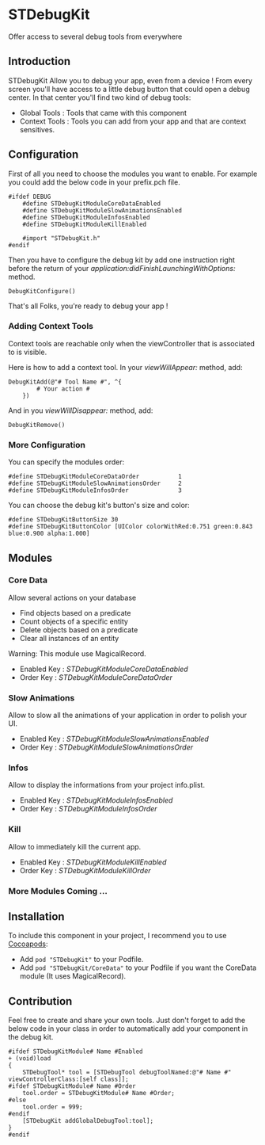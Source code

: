 STDebugKit
==========

Offer access to several debug tools from everywhere

## Introduction

STDebugKit Allow you to debug your app, even from a device !
From every screen you'll have access to a little debug button that could open a debug center.
In that center you'll find two kind of debug tools:
* Global Tools : Tools that came with this component
* Context Tools : Tools you can add from your app and that are context sensitives.

## Configuration

First of all you need to choose the modules you want to enable.
For example you could add the below code in your prefix.pch file.

```
#ifdef DEBUG
    #define STDebugKitModuleCoreDataEnabled
    #define STDebugKitModuleSlowAnimationsEnabled
    #define STDebugKitModuleInfosEnabled
    #define STDebugKitModuleKillEnabled

    #import "STDebugKit.h"
#endif
```

Then you have to configure the debug kit by add one instruction right before the return of your _application:didFinishLaunchingWithOptions:_ method.

```
DebugKitConfigure()
```

That's all Folks, you're ready to debug your app !

### Adding Context Tools

Context tools are reachable only when the viewController that is associated to is visible.

Here is how to add a context tool.
In your _viewWillAppear:_ method, add:

```
DebugKitAdd(@"# Tool Name #", ^{
        # Your action #
    })
```

And in you _viewWillDisappear:_ method, add:

```
DebugKitRemove()
```

### More Configuration

You can specify the modules order:

```
#define STDebugKitModuleCoreDataOrder           1
#define STDebugKitModuleSlowAnimationsOrder     2
#define STDebugKitModuleInfosOrder              3
```

You can choose the debug kit's button's size and color:

```
#define STDebugKitButtonSize 30
#define STDebugKitButtonColor [UIColor colorWithRed:0.751 green:0.843 blue:0.900 alpha:1.000]
```

## Modules

### Core Data

Allow several actions on your database
 * Find objects based on a predicate
 * Count objects of a specific entity
 * Delete objects based on a predicate
 * Clear all instances of an entity
 
Warning: This module use MagicalRecord.

* Enabled Key : _STDebugKitModuleCoreDataEnabled_
* Order Key : _STDebugKitModuleCoreDataOrder_

### Slow Animations

Allow to slow all the animations of your application in order to polish your UI.

* Enabled Key : _STDebugKitModuleSlowAnimationsEnabled_
* Order Key : _STDebugKitModuleSlowAnimationsOrder_

### Infos

Allow to display the informations from your project info.plist.

* Enabled Key : _STDebugKitModuleInfosEnabled_
* Order Key : _STDebugKitModuleInfosOrder_

### Kill

Allow to immediately kill the current app.

* Enabled Key : _STDebugKitModuleKillEnabled_
* Order Key : _STDebugKitModuleKillOrder_

### More Modules Coming ...

## Installation

To include this component in your project, I recommend you to use [Cocoapods](http://cocoapods.org):
* Add `pod "STDebugKit"` to your Podfile.
* Add `pod "STDebugKit/CoreData"` to your Podfile if you want the CoreData module (It uses MagicalRecord).

## Contribution

Feel free to create and share your own tools.
Just don't forget to add the below code in your class in order to automatically add your component in the debug kit.

```
#ifdef STDebugKitModule# Name #Enabled
+ (void)load
{
    STDebugTool* tool = [STDebugTool debugToolNamed:@"# Name #" viewControllerClass:[self class]];
#ifdef STDebugKitModule# Name #Order
    tool.order = STDebugKitModule# Name #Order;
#else
    tool.order = 999;
#endif
    [STDebugKit addGlobalDebugTool:tool];
}
#endif
```
